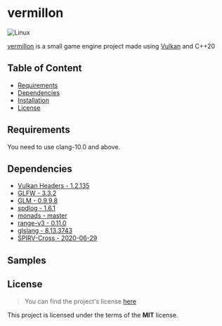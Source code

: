 # vermillon

![Linux](https://github.com/Wmbat/vermillon/workflows/Linux/badge.svg)

[vermillon](https://github.com/Wmbat/vermillon) is a small game engine project made using
[Vulkan](https://www.khronos.org/vulkan/) and C++20

## Table of Content
* [Requirements](#requirements)
* [Dependencies](#dependencies)
* [Installation](#installation)
* [License](#license)

## Requirements

You need to use clang-10.0 and above.

## Dependencies

* [Vulkan Headers - 1.2.135](https://github.com/KhronosGroup/Vulkan-Headers)
* [GLFW - 3.3.2](https://github.com/glfw/glfw)
* [GLM - 0.9.9.8](https://github.com/g-truc/glm)
* [spdlog - 1.6.1](https://github.com/gabime/spdlog)
* [monads - master](https://github.com/Wmbat/monads)
* [range-v3 - 0.11.0](https//github.com/ericniebler/range-v3)
* [glslang - 8.13.3743](https://github.com/KhronosGroup/glslang)
* [SPIRV-Cross - 2020-06-29](https://github.com/KhronosGroup/SPIRV-cross)

## Samples

## License

> You can find the project's license [here](https://github.com/Wmbat/vermillon/blob/master/LICENSE)

This project is licensed under the terms of the **MIT** license.
